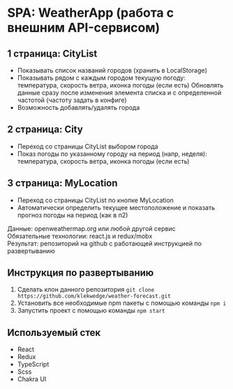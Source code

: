 # SPA: WeatherApp (работа с внешним API-сервисом)

## 1 страница: CityList
- Показывать список названий городов (хранить в LocalStorage)
- Показывать рядом с каждым городом текущую погоду: температура, скорость ветра, иконка погоды (если есть)
Обновлять данные сразу после изменения элемента списка и с определенной частотой (частоту задать в конфиге)
- Возможность добавлять/удалять города

## 2 страница: City
- Переход со страницы CityList выбором города
- Показ погоды по указанному городу на период (напр, неделя): температура, скорость ветра, иконка погоды (если есть)

## 3 страница: MyLocation
- Переход со страницы CityList по кнопке MyLocation 
- Автоматически определить текущее местоположение и показать прогноз погоды на период (как в п2)

Данные: openweathermap.org или любой другой сервис  
Обязательные технологии: react.js и redux/mobx  
Результат: репозиторий на github с работающей инструкцией по развертыванию  

## Инструкция по развертыванию

1. Сделать клон данного репозитория ```git clone https://github.com/klekwedge/weather-forecast.git```
2. Установить все необходимые npm пакеты с помощью команды ```npm i```
3. Запустить проект с помощью команды ```npm start```


## Используемый стек 

- React
- Redux
- TypeScript
- Scss
- Chakra UI